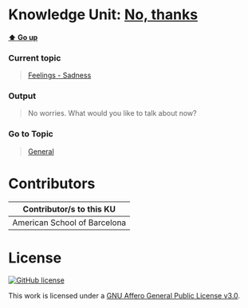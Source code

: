 # Knowledge Unit: [No, thanks](../../knowledge_units/feelings-sadness/no-thanks.md)

#### [:arrow_up: Go up](../../topics/feelings-sadness.md)
### Current topic
> [Feelings - Sadness](../../topics/feelings-sadness.md)
### Output
> No worries. What would you like to talk about now?
### Go to Topic
> [General](../../topics/general.md)


# Contributors

| Contributor/s to this KU |
| - | 
| American School of Barcelona |

# License
[![GitHub license](https://img.shields.io/github/license/inbrainz/cerebro)](https://github.com/inbrainz/cerebro/blob/master/LICENSE)

This work is licensed under a [GNU Affero General Public License v3.0](https://www.gnu.org/licenses/agpl-3.0.txt).